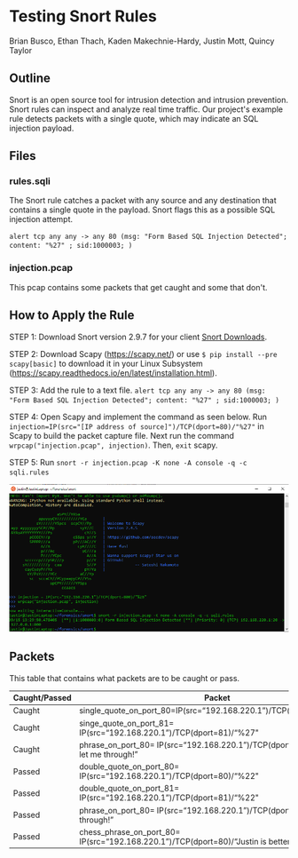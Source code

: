 # Testing Snort Rules
Brian Busco, Ethan Thach, Kaden Makechnie-Hardy, Justin Mott, Quincy Taylor

## Outline
Snort is an open source tool for intrusion detection and intrusion prevention. Snort rules can inspect and analyze real time traffic. Our project's example rule detects packets with a single quote, which may indicate an SQL injection payload.

## Files

### rules.sqli
The Snort rule catches a packet with any source and any destination that contains a single quote in the payload. Snort flags this as a possible SQL injection attempt.
```
alert tcp any any -> any 80 (msg: "Form Based SQL Injection Detected"; content: "%27" ; sid:1000003; )
```
### injection.pcap

This pcap contains some packets that get caught and some that don't.


## How to Apply the Rule

STEP 1: Download Snort version 2.9.7 for your client [Snort Downloads](https://www.snort.org/downloads#snort-downloads).

STEP 2: Download Scapy (https://scapy.net/) or use `$ pip install --pre scapy[basic]` to download it in your Linux Subsystem (https://scapy.readthedocs.io/en/latest/installation.html).

STEP 3: Add the rule to a text file. `alert tcp any any -> any 80 (msg: "Form Based SQL Injection Detected"; content: "%27" ; sid:1000003; )`

STEP 4: Open Scapy and implement the command as seen below. Run `injection=IP(src="[IP address of source]")/TCP(dport=80)/"%27"` in Scapy to build the packet capture file. Next run the command `wrpcap("injection.pcap", injection)`. Then, `exit` scapy.

STEP 5: Run `snort -r injection.pcap -K none -A console -q -c sqli.rules`

![Command Screenshots](snort.PNG)

## Packets

This table that contains what packets are to be caught or pass.

| Caught/Passed | Packet |
| ------ | ------ |
| Caught | single_quote_on_port_80=IP(src=“192.168.220.1”)/TCP(dport=80)/“%27" |
| Caught | singe_quote_on_port_81= IP(src=“192.168.220.1”)/TCP(dport=81)/“%27" |
| Caught |phrase_on_port_80= IP(src=“192.168.220.1”)/TCP(dport=80)/“Don%27t let me through!” |
| Passed | double_quote_on_port_80= IP(src=“192.168.220.1”)/TCP(dport=80)/“%22" |
| Passed | double_quote_on_port_81= IP(src=“192.168.220.1”)/TCP(dport=81)/“%22" |
| Passed | phrase_on_port_80= IP(src=“192.168.220.1”)/TCP(dport=80)/“Let me through!” |
| Passed | chess_phrase_on_port_80= IP(src=“192.168.220.1”)/TCP(dport=80)/“Justin is better than Magnus” |
